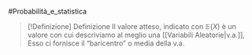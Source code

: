 #Probabilità_e_statistica 
>[!Definizione]  Definizione
>Il valore atteso, indicato con $\mathbb{E}(X)$ è un valore con cui descriviamo al meglio una [[Variabili Aleatorie|v.a.]],
>Esso ci fornisce il “baricentro” o media della v.a.
>
